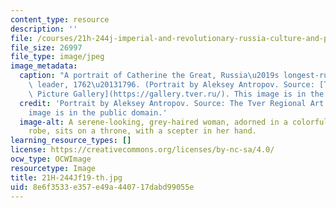 ```yaml
---
content_type: resource
description: ''
file: /courses/21h-244j-imperial-and-revolutionary-russia-culture-and-politics-1700-1917-fall-2019/8e6f3533e357e49a440717dabd99055e_21H-244Jf19-th.jpg
file_size: 26997
file_type: image/jpeg
image_metadata:
  caption: "A portrait of Catherine the Great, Russia\u2019s longest-ruling female\
    \ leader, 1762\u20131796. (Portrait by Aleksey Antropov. Source: [The Tver Regional\
    \ Picture Gallery](https://gallery.tver.ru/). This image is in the public domain.)"
  credit: 'Portrait by Aleksey Antropov. Source: The Tver Regional Art Gallery. This
    image is in the public domain.'
  image-alt: A serene-looking, grey-haired woman, adorned in a colorful, low-bodiced
    robe, sits on a throne, with a scepter in her hand.
learning_resource_types: []
license: https://creativecommons.org/licenses/by-nc-sa/4.0/
ocw_type: OCWImage
resourcetype: Image
title: 21H-244Jf19-th.jpg
uid: 8e6f3533-e357-e49a-4407-17dabd99055e
---
```

